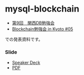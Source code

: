 # mysql-blockchain

- [第9回　関西DB勉強会](https://kansaidbstudy.connpass.com/event/95803/)
- [Blockchain勉強会 in Kyoto #05](https://blockchain-kyoto.connpass.com/event/92804/)

での発表資料です。

### Slide

- [Speaker Deck](https://speakerdeck.com/masayuki14/mysql8-dot-0-shi-itaikaraburotukutienshi-zhuang-sitemita)
- [PDF]()
